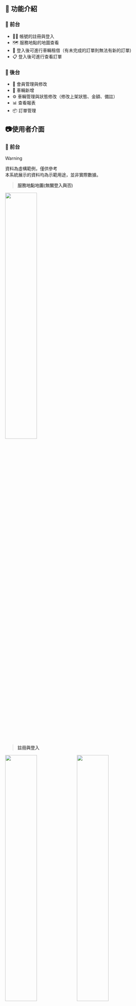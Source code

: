 ## 📂 功能介紹

### 📌 前台
- 🧑‍💻 帳號的註冊與登入
- 🗺️ 服務地點的地圖查看
- 🚗 登入後可進行車輛租借（有未完成的訂單則無法有新的訂單)
- 📋 登入後可進行查看訂單

### 📌 後台
- 👥 會員管理與修改
- 🚙 車輛新增
- ⚙️ 車輛管理與狀態修改（修改上架狀態、金額、備註）
- 📊 查看報表
- 📦 訂單管理

## 📷使用者介面

### 📌 前台

> [!WARNING]
>資料為虛構範例，僅供參考  
>本系統展示的資料均為示範用途，並非實際數據。


>**服務地點地圖(無關登入與否)**

<img src="https://imgur.com/QTGkQSr.jpg" width="45%" />

>**註冊與登入**

<img src="https://imgur.com/7dqampw.jpg" width="45%" /> <img src="https://imgur.com/gkQBDTe.jpg" width="45%" />

>**登入前/登入後**

<img src="https://imgur.com/mxbnmzp.jpg" width="45%" /> <img src="https://imgur.com/j7HSSl6.jpg" width="45%" />

>**租車介面/訂單頁面**

<img src="https://imgur.com/N69WsBR.jpg" width="45%" /> <img src="https://imgur.com/FrQg7Cs.jpg" width="45%" />

### 📌 後台(只有傭有管理員權限可以使用)

> [!WARNING]
>資料為虛構範例，僅供參考  
>本系統展示的資料均為示範用途，並非實際數據。

>**會員列表/資料更新**

<img src="https://imgur.com/hoAqiSz.jpg" width="45%" />

>**車輛新增/車輛列表(修改車輛資訊，修改上架狀態、金額、備註)**

<img src="https://imgur.com/Z1NfIRb.jpg" width="45%" /> <img src="https://imgur.com/iUgFTQR.jpg" width="45%" />

>**訂單管理/報表**

<img src="https://imgur.com/81dcQNf.jpg" width="45%" /> <img src="https://imgur.com/IMFAaUb.jpg" width="45%" />

## 🛠️ 專案技術

- 前端
  - axios
  - jQuery
  - Chart.js
  - Leaflet
  - sweetalert
  - AJAX
  - HTML5
  - CSS
  - Vue.js
  - Bootstrap
  - animate.css
  - WOW.js
- 後端
  - PHP
  - SQL
- 資料庫
  - MySQL
  - phpmyadmin
- 工具
  - VS CODE
  - FileZilla
  - Oracle VM VirtualBox
  - Postman

## 📋之後想新增或修改的內容

>前台
- [ ] 客戶端取消訂單
- [ ] 訂單天數不足一天則自動以一天計算
- [ ] 車輛不會被同時預定
>後台
- [ ] 後台訂單管理優化
- [ ] 客戶端取消訂單後記錄依然留存
- [ ] 圖表優化

## 🙌 聯絡我

有任何建議或回饋歡迎聯絡我！

📧 Email: cx90309@gmail.com

🔗 GitHub: @Kris0309
